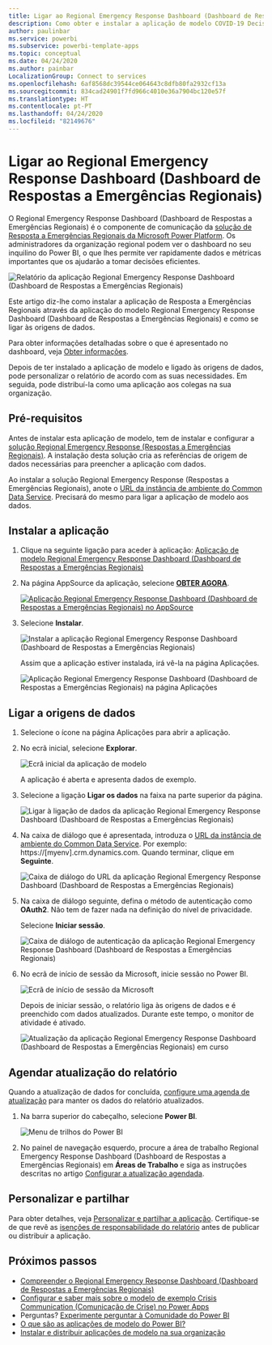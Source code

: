 ```yaml
---
title: Ligar ao Regional Emergency Response Dashboard (Dashboard de Respostas a Emergências Regionais)
description: Como obter e instalar a aplicação de modelo COVID-19 Decision Support Dashboard (Dashboard de Suporte de Decisões da COVID-19) para respostas a emergências regionais e como ligar aos dados
author: paulinbar
ms.service: powerbi
ms.subservice: powerbi-template-apps
ms.topic: conceptual
ms.date: 04/24/2020
ms.author: painbar
LocalizationGroup: Connect to services
ms.openlocfilehash: 6af8568dc39544ce064643c8dfb80fa2932cf13a
ms.sourcegitcommit: 834cad24901f7fd966c4010e36a7904bc120e57f
ms.translationtype: HT
ms.contentlocale: pt-PT
ms.lasthandoff: 04/24/2020
ms.locfileid: "82149676"
---
```

# <a name="connect-to-the-regional-emergency-response-dashboard"></a>Ligar ao Regional Emergency Response Dashboard (Dashboard de Respostas a Emergências Regionais)
O Regional Emergency Response Dashboard (Dashboard de Respostas a Emergências Regionais) é o componente de comunicação da [solução de Resposta a Emergências Regionais da Microsoft Power Platform](https://docs.microsoft.com/powerapps/sample-apps/regional-emergency-response/overview). Os administradores da organização regional podem ver o dashboard no seu inquilino do Power BI, o que lhes permite ver rapidamente dados e métricas importantes que os ajudarão a tomar decisões eficientes.

![Relatório da aplicação Regional Emergency Response Dashboard (Dashboard de Respostas a Emergências Regionais)](media/service-connect-to-regional-emergency-response/service-regional-emergency-response-app-report.png)

Este artigo diz-lhe como instalar a aplicação de Resposta a Emergências Regionais através da aplicação do modelo Regional Emergency Response Dashboard (Dashboard de Respostas a Emergências Regionais) e como se ligar às origens de dados.

Para obter informações detalhadas sobre o que é apresentado no dashboard, veja [Obter informações](https://docs.microsoft.com/powerapps/sample-apps/regional-emergency-response/portals-admin-reporting#get-insights).

Depois de ter instalado a aplicação de modelo e ligado às origens de dados, pode personalizar o relatório de acordo com as suas necessidades. Em seguida, pode distribuí-la como uma aplicação aos colegas na sua organização.

## <a name="prerequisites"></a>Pré-requisitos

Antes de instalar esta aplicação de modelo, tem de instalar e configurar a [solução Regional Emergency Response (Respostas a Emergências Regionais)](https://docs.microsoft.com/powerapps/sample-apps/regional-emergency-response/deploy). A instalação desta solução cria as referências de origem de dados necessárias para preencher a aplicação com dados.

Ao instalar a solução Regional Emergency Response (Respostas a Emergências Regionais), anote o [URL da instância de ambiente do Common Data Service](https://docs.microsoft.com/powerapps/sample-apps/regional-emergency-response/deploy#step-5-configure-and-publish-power-bi-dashboard). Precisará do mesmo para ligar a aplicação de modelo aos dados.

## <a name="install-the-app"></a>Instalar a aplicação

1. Clique na seguinte ligação para aceder à aplicação: [Aplicação de modelo Regional Emergency Response Dashboard (Dashboard de Respostas a Emergências Regionais)](https://appsource.microsoft.com/product/power-bi/powerapps_cxo.regional_response)

1. Na página AppSource da aplicação, selecione [**OBTER AGORA**](https://appsource.microsoft.com/product/power-bi/powerapps_cxo.regional_response).

    [![Aplicação Regional Emergency Response Dashboard (Dashboard de Respostas a Emergências Regionais) no AppSource](media/service-connect-to-regional-emergency-response/service-regional-emergency-response-app-appsource-get-it-now.png)](https://appsource.microsoft.com/product/power-bi/powerapps_cxo.regional_response)

1. Selecione **Instalar**. 

    ![Instalar a aplicação Regional Emergency Response Dashboard (Dashboard de Respostas a Emergências Regionais)](media/service-connect-to-regional-emergency-response/service-regional-emergency-response-select-install.png)

    Assim que a aplicação estiver instalada, irá vê-la na página Aplicações.

   ![Aplicação Regional Emergency Response Dashboard (Dashboard de Respostas a Emergências Regionais) na página Aplicações](media/service-connect-to-regional-emergency-response/service-regional-emergency-response-app-apps-page-icon.png)

## <a name="connect-to-data-sources"></a>Ligar a origens de dados

1. Selecione o ícone na página Aplicações para abrir a aplicação.

1. No ecrã inicial, selecione **Explorar**.

   ![Ecrã inicial da aplicação de modelo](media/service-connect-to-regional-emergency-response/service-regional-emergency-response-app-splash-screen.png)

   A aplicação é aberta e apresenta dados de exemplo.

1. Selecione a ligação **Ligar os dados** na faixa na parte superior da página.

   ![Ligar à ligação de dados da aplicação Regional Emergency Response Dashboard (Dashboard de Respostas a Emergências Regionais)](media/service-connect-to-regional-emergency-response/service-regional-emergency-response-app-connect-data.png)

1. Na caixa de diálogo que é apresentada, introduza o [URL da instância de ambiente do Common Data Service](https://docs.microsoft.com/powerapps/sample-apps/emergency-response/deploy-configure#publish-the-power-bi-dashboard). Por exemplo: https://[myenv].crm.dynamics.com. Quando terminar, clique em **Seguinte**.

   ![Caixa de diálogo do URL da aplicação Regional Emergency Response Dashboard (Dashboard de Respostas a Emergências Regionais)](media/service-connect-to-regional-emergency-response/service-regional-emergency-response-app-url-dialog.png)

1. Na caixa de diálogo seguinte, defina o método de autenticação como **OAuth2**. Não tem de fazer nada na definição do nível de privacidade.

   Selecione **Iniciar sessão**.

   ![Caixa de diálogo de autenticação da aplicação Regional Emergency Response Dashboard (Dashboard de Respostas a Emergências Regionais)](media/service-connect-to-regional-emergency-response/service-regional-emergency-response-app-authentication-dialog.png)

1. No ecrã de início de sessão da Microsoft, inicie sessão no Power BI.

   ![Ecrã de início de sessão da Microsoft](media/service-connect-to-regional-emergency-response/service-regional-emergency-response-app-microsoft-login.png)

   Depois de iniciar sessão, o relatório liga às origens de dados e é preenchido com dados atualizados. Durante este tempo, o monitor de atividade é ativado.

   ![Atualização da aplicação Regional Emergency Response Dashboard (Dashboard de Respostas a Emergências Regionais) em curso](media/service-connect-to-regional-emergency-response/service-regional-emergency-response-app-refresh-monitor.png)

## <a name="schedule-report-refresh"></a>Agendar atualização do relatório

Quando a atualização de dados for concluída, [configure uma agenda de atualização](../refresh-scheduled-refresh.md) para manter os dados do relatório atualizados.

1. Na barra superior do cabeçalho, selecione **Power BI**.

   ![Menu de trilhos do Power BI](media/service-connect-to-regional-emergency-response/service-regional-emergency-response-app-powerbi-breadcrumb.png)

1. No painel de navegação esquerdo, procure a área de trabalho Regional Emergency Response Dashboard (Dashboard de Respostas a Emergências Regionais) em **Áreas de Trabalho** e siga as instruções descritas no artigo [Configurar a atualização agendada](../refresh-scheduled-refresh.md).

## <a name="customize-and-share"></a>Personalizar e partilhar

Para obter detalhes, veja [Personalizar e partilhar a aplicação](../service-template-apps-install-distribute.md#customize-and-share-the-app). Certifique-se de que revê as [isenções de responsabilidade do relatório](https://docs.microsoft.com/powerapps/sample-apps/regional-emergency-response/overview#disclaimer) antes de publicar ou distribuir a aplicação.

## <a name="next-steps"></a>Próximos passos
* [Compreender o Regional Emergency Response Dashboard (Dashboard de Respostas a Emergências Regionais)](https://docs.microsoft.com/powerapps/sample-apps/regional-emergency-response/portals-admin-reporting#get-insights)
* [Configurar e saber mais sobre o modelo de exemplo Crisis Communication (Comunicação de Crise) no Power Apps](https://docs.microsoft.com/powerapps/maker/canvas-apps/sample-crisis-communication-app)
* Perguntas? [Experimente perguntar à Comunidade do Power BI](https://community.powerbi.com/)
* [O que são as aplicações de modelo do Power BI?](../service-template-apps-overview.md)
* [Instalar e distribuir aplicações de modelo na sua organização](../service-template-apps-install-distribute.md)
